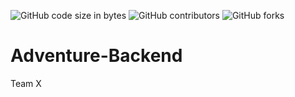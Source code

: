 ![GitHub code size in bytes](https://img.shields.io/github/languages/code-size/jarkyman/Adventure-Backend?style=plastic)
![GitHub contributors](https://img.shields.io/github/contributors/jarkyman/adventure-backend?style=plastic)
![GitHub forks](https://img.shields.io/github/forks/jarkyman/adventure-backend?color=orange&style=plastic)

# Adventure-Backend
Team X
